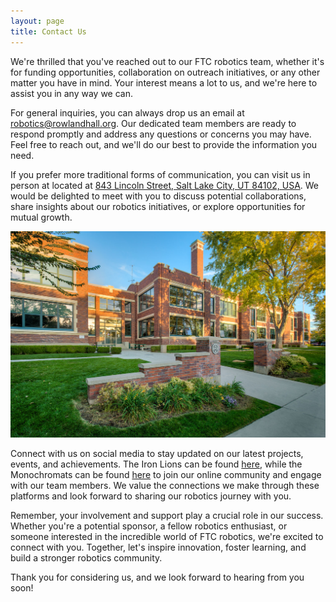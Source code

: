 ```yaml
---
layout: page
title: Contact Us
---
```


We're thrilled that you've reached out to our FTC robotics team, whether it's for funding
opportunities, collaboration on outreach initiatives, or any other matter you have in mind. Your
interest means a lot to us, and we're here to assist you in any way we can.

For general inquiries, you can always drop us an email at [robotics@rowlandhall.org](mailto:robotics@rowlandhall.org).
Our dedicated team members are ready to respond promptly and address any questions or concerns you
may have. Feel free to reach out, and we'll do our best to provide the information you need.

If you prefer more traditional forms of communication, you can visit us in person at located at
[843 Lincoln Street, Salt Lake City, UT 84102, USA](https://rowlandhall.org). We would be delighted
to meet with you to discuss potential collaborations, share insights about our robotics initiatives,
or explore opportunities for mutual growth.

![Rowland Hall Upper School, on 842 Lincoln Street](/assets/campus.jpg)

Connect with us on social media to stay updated on our latest projects, events, and achievements.
The Iron Lions can be found
[here](https://www.instagram.com/rh_iron_lions),
while the Monochromats can be found
[here](https://www.instagram.com/rh_monochromats)
to join our online community and engage with our team members. We value the connections we make
through these platforms and look forward to sharing our robotics journey with you.

Remember, your involvement and support play a crucial role in our success. Whether you're a
potential sponsor, a fellow robotics enthusiast, or someone interested in the incredible world of
FTC robotics, we're excited to connect with you. Together, let's inspire innovation, foster learning,
and build a stronger robotics community.

Thank you for considering us, and we look forward to hearing from you soon!
